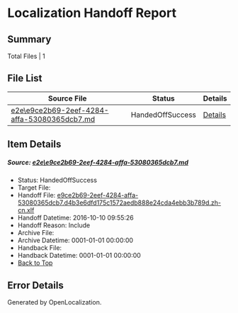 # <a name='report-top'></a> Localization Handoff Report

## Summary
 Total Files | 1

## File List
 Source File | Status | Details 
 ----------- | ------ | ------- 
 [e2e\e9ce2b69-2eef-4284-affa-53080365dcb7.md](https://github.com/OpenLocalizationTestOrg/ol-test0/blob/48b1e20ac534c3b335af33c8828c465682cdbfbd/e2e/e9ce2b69-2eef-4284-affa-53080365dcb7.md) | HandedOffSuccess | [Details](#6738b98e5459538cc3f6f9f4409b4e62278b34583)

## Item Details
##### <a name='6738b98e5459538cc3f6f9f4409b4e62278b34583'></a> Source: [e2e\e9ce2b69-2eef-4284-affa-53080365dcb7.md](https://github.com/OpenLocalizationTestOrg/ol-test0/blob/48b1e20ac534c3b335af33c8828c465682cdbfbd/e2e/e9ce2b69-2eef-4284-affa-53080365dcb7.md)
* Status: HandedOffSuccess
* Target File: 
* Handoff File: [e9ce2b69-2eef-4284-affa-53080365dcb7.d4b3e6dfd175c1572aedb888e24cda4ebb3b789d.zh-cn.xlf](https://github.com/OpenLocalizationTestOrg/ol-test0-handoff/blob/b4b2c4948b7cf04901406b9629f9fb1881d27aaf/ol-handoff/OpenLocalizationTestOrg/ol-test0-zhcn/qimu/ht/e9ce2b69-2eef-4284-affa-53080365dcb7.d4b3e6dfd175c1572aedb888e24cda4ebb3b789d.zh-cn.xlf)
* Handoff Datetime: 2016-10-10 09:55:26
* Handoff Reason: Include
* Archive File: 
* Archive Datetime: 0001-01-01 00:00:00
* Handback File: 
* Handback Datetime: 0001-01-01 00:00:00
* [Back to Top](#report-top)


## Error Details

Generated by OpenLocalization.
